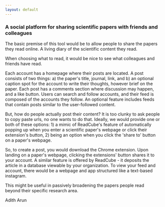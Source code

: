 ```yaml
---
layout: default
---
```



### A social platform for sharing scientific papers with friends and colleagues

The basic premise of this tool would be to allow people to share the papers they read online. A living diary of the scientific content they read.

When choosing what to read, it would be nice to see what colleagues and friends have read.

Each account has a homepage where their posts are located. A post consists of two things: a) the paper's title, journal, link, and b) an optional caption spot for the account to write their thoughts, however brief on the paper. Each post has a comments section where discussion may happen, and a like button. Users can search and follow accounts, and their feed is composed of the accounts they follow. An optional feature includes feeds that contain posts similar to the user-followed content. 

But, how do people actually post their content? It is too clunky to ask people to copy paste urls, no one wants to do that. Ideally, we would provide one or both of these options: 1) a mimic of ReadCube's feature of automatically popping up when you enter a scientific paper's webpage or click their extension's button, 2) being an option when you click the 'share to' button on a paper's webpage. 

So, to create a post, you would download the Chrome extension. Upon landing on a paper's webpage, clicking the extensions' button shares it to your account. A similar feature is offered by ReadCube - it deposits the article in a database viewable by your organization. To view your feed and account, there would be a webpage and app structured like a text-based instagram. 

This might be useful in passively broadening the papers people read beyond their specific research area. 


Adith Arun







